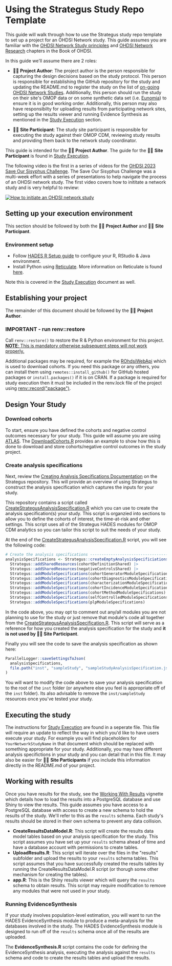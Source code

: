 Using the Strategus Study Repo Template
=================

This guide will walk through how to use the Strategus study repo template to set
up a project for an OHDSI Network study. This guide assumes you are familiar
with the [OHDSI Network Study
principles](https://ohdsi.github.io/TheBookOfOhdsi/StudySteps.html) and [OHDSI
Network Research](https://ohdsi.github.io/TheBookOfOhdsi/NetworkResearch.html)
chapters in the Book of OHDSI. 

In this guide we'll assume there are 2 roles:

- 🦸‍♀️ **Project Author**: The project author is the person responsible
for capturing the design decisions based on the
study protocol. This person is responsible for establishing the 
GitHub repository for the study and updating the README.md to register the study on the list of [on-going OHDSI Network
Studies](https://data.ohdsi.org/OhdsiStudies). Additionally, this person should
run the study on their site's OMOP data or on some synthetic data set (i.e. [Eunomia](https://github.com/OHDSI/Eunomia)) to ensure it is in good working
order. Additionally, this person may also have responsibilty for uploading results from participating network sites, setting up the results viewer and running Evidence Synthesis as mentioned in the [Study Execution](https://ohdsi.github.io/TheBookOfOhdsi/NetworkResearch.html#study-execution) section.

- 👩‍🔬 **Site Participant**: The study site participant is responsible for
executing the study against their OMOP CDM, reviewing study results and providing
them back to the network study coordinator. 

This guide is intended for the 🦸‍♀️ **Project Author**. The guide for the 👩‍🔬 **Site Participant** is found in [Study Execution](StudyExecution.md).

The following video is the first in a series of videos for the [OHDSI 2023 Save Our Sisyphus Challenge](https://ohdsi.org/sos-challenge/). The Save Our Sisyphus Challenge was a multi-week effort with a series of presentations to help navigate the process of an OHDSI network study. The first video covers how to inititate a network study and is very helpful to review:

[![How to initiate an OHDSI network study](http://img.youtube.com/vi/Aj4x6g7n3Mc/0.jpg)](http://www.youtube.com/watch?v=Aj4x6g7n3Mc "How to initiate an OHDSI network study")

## Setting up your execution environment

This section should be followed by both the 🦸‍♀️ **Project Author** and 👩‍🔬 **Site Participant**.

### Environment setup

- Follow [HADES R Setup guide](https://ohdsi.github.io/Hades/rSetup.html) to configure your R, RStudio & Java environment. 
- Install Python using [Reticulate](https://ohdsi.github.io/PatientLevelPrediction/articles/InstallationGuide.html#creating-python-reticulate-environment). More information on Reticulate is found [here](https://rstudio.github.io/reticulate/).

Note this is covered in the [Study Execution](StudyExecution.md) document as well.

## Establishing your project

The remainder of this document should be followed by the 🦸‍♀️ **Project Author**.

### IMPORTANT - run renv::restore
Call `renv::restore()` to restore the R & Python environment for this project. <ins>**NOTE**: This is mandatory otherwise subsequent steps will not work properly<ins>.

Additional packages may be required, for example the [ROhdsiWebApi](https://github.com/OHDSI/ROhdsiWebApi) which is used to download cohorts. If you need this package or any others, you can install them using `remotes::install_github()` for GitHub hosted packages or `install.packages()` if it is on CRAN. If a package is required for study execution then it must be included in the renv.lock file of the project using [renv::record("package")](https://rstudio.github.io/renv/reference/record.html).

## Design Your Study

### Download cohorts
To start, ensure you have defined the cohorts and negative control outcomes necessary for your study. This guide will assume you are using [ATLAS](https://atlas-demo.ohdsi.org/). The [DownloadCohorts.R](DownloadCohorts.R) provides an example to show how this is done to download and store cohorts/negative control outcomes in the study project.

### Create analysis specifications
Next, review the [Creating Analysis Specifications Documentation](https://ohdsi.github.io/Strategus/articles/CreatingAnalysisSpecification.html) 
on the Strategus repository. This will provide an overview of using Strategus to 
construct the analysis specification which captures the inputs for your study.

This repository contains a script called [CreateStrategusAnalysisSpecification.R](CreateStrategusAnalysisSpecification.R) which you can use to create the analysis specification(s) your study. This script is organzied into sections to allow you to define the cohorts of interest, the time-at-risk and other settings. This script uses all of the Strategus HADES modules for OMOP CDM analytics so you can tailor this script to suit the needs of your study.

At the end of the [CreateStrategusAnalysisSpecification.R](CreateStrategusAnalysisSpecification.R) script, you will see the following code:

```r
# Create the analysis specifications ------------------------------------------
analysisSpecifications <- Strategus::createEmptyAnalysisSpecificiations() |>
  Strategus::addSharedResources(cohortDefinitionShared) |> 
  Strategus::addSharedResources(negativeControlsShared) |>
  Strategus::addModuleSpecifications(cohortGeneratorModuleSpecifications) |>
  Strategus::addModuleSpecifications(cohortDiagnosticsModuleSpecifications) |>
  Strategus::addModuleSpecifications(characterizationModuleSpecifications) |>
  Strategus::addModuleSpecifications(cohortIncidenceModuleSpecifications) |>
  Strategus::addModuleSpecifications(cohortMethodModuleSpecifications) |>
  Strategus::addModuleSpecifications(selfControlledModuleSpecifications) |>
  Strategus::addModuleSpecifications(plpModuleSpecifications)
```

In the code above, you may opt to comment out any/all modules you are not planning to use for the study or just remove that module's code all together from the [CreateStrategusAnalysisSpecification.R](CreateStrategusAnalysisSpecification.R). This script will serve as a reference for how you created the analysis specification for the study and **it is not used by 👩‍🔬 Site Participant**.  

Finally you will see the code to save the analysis specification as shown here:

```r
ParallelLogger::saveSettingsToJson(
  analysisSpecifications, 
  file.path("inst", "sampleStudy", "sampleStudyAnalysisSpecification.json")
)
```

You will want to modify the code above to save your analysis specification to the root of the `inst` folder (or anywhere else you feel is appropriate off of the `inst` folder). Its also advisable to remove the `inst/sampleStudy` resources once you've tested your study.

## Executing the study

The instructions for [Study Execution](StudyExecution.md) are found in a seperate file. This file will require an update to reflect the way in which you'd like to have users execute your study. For example you will find placeholders for `YourNetworkStudyName` in that document which should be replaced with something appropriate for your study. Additionally, you may have different analysis specifictions in your study and you can detail that in this file. It may also be easier for 👩‍🔬 **Site Participants** if you include this information directly in the README.md of your project. 

## Working with results

Once you have results for the study, see the [Working With Results](
https://ohdsi.github.io/Strategus/articles/WorkingWithResults.html) vignette which details how to load the results into a PostgreSQL database and use Shiny to view the results. This guide assumes you have access to a PostgreSQL database with access to create a new schema to hold the results of the study. We'll refer to this as the `results` schema. Each study's results should be stored in their own schema to prevent any data collision.

- **CreateResultsDataModel.R**: This script will create the results data model tables based on your analysis specification for the study. This script assumes you have set up your `results` schema ahead of time and have a database account with permissions to create tables.
- **UploadResults.R**: This script will iterate over the files in the "results" subfolder and upload the results to your `results` schema tables. This script assumes that you have successfully created the results tables by running the CreateResultsDataModel.R script (or thorugh some other mechanism for creating the tables).
- **app.R**: This is the Shiny results viewer which will query the `results` schema to obtain results. This script may require modification to remove any modules that were not used in your study.

### Running EvidenceSynthesis

If your study involves population-level estimation, you will want to run the HADES EvidenceSynthesis module to produce a meta-analysis for the databases involved in the study. The HADES EvidenceSynthesis module is designed to run off of the `results` schema once all of the results are uploaded.

The **EvidenceSynthesis.R** script contains the code for defining the EvidenceSynthesis analysis, executing the analysis against the `results` schema and code to create the results tables and upload the results.